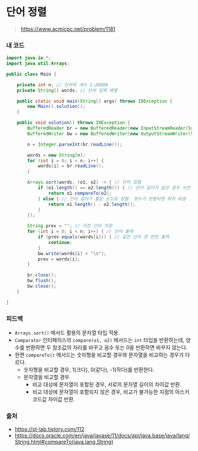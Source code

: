 # 단어 정렬

> https://www.acmicpc.net/problem/1181

### 내 코드

```java
import java.io.*;
import java.util.Arrays;

public class Main {

    private int n; // 단어의 개수 1~20000
    private String[] words; // 단어 입력 배열

    public static void main(String[] args) throws IOException {
        new Main().solution();
    }

    public void solution() throws IOException {
        BufferedReader br = new BufferedReader(new InputStreamReader(System.in));
        BufferedWriter bw = new BufferedWriter(new OutputStreamWriter(System.out));

        n = Integer.parseInt(br.readLine());

        words = new String[n];
        for (int i = 0; i < n; i++) {
            words[i] = br.readLine();
        }

        Arrays.sort(words, (o1, o2) -> { // 단어 정렬
            if (o1.length() == o2.length()) { // 단어 길이가 같은 경우 사전 순으로 정렬
                return o1.compareTo(o2);
            } else { // 단어 길이가 짧은 순으로 정렬. 양수가 반환되면 위치 바꿈
                return o1.length() - o2.length();
            }
        });

        String prev = ""; // 이전 단어 저장
        for (int i = 0; i < n; i++) { // 단어 출력
            if (prev.equals(words[i])) { // 같은 단어 한 번만 출력
                continue;
            }
            bw.write(words[i] + "\n");
            prev = words[i];
        }

        br.close();
        bw.flush();
        bw.close();
    }

}
```

### 피드백

- `Arrays.sort()` 메서드 활용의 문자열 타입 적용.
- `Comparator` 인터페이스의 `compare(o1, o2)` 메서드는 `int` 타입을 반환하는데, 양수를 반환하면 두 참조값의 자리를 바꾸고 음수 또는 0을 반환하면 바꾸지 않는다.
- 한편 `compareTo()` 메서드는 숫자형을 비교할 경우와 문자열을 비교하는 경우가 다르다.
    - 숫자형을 비교할 경우, 1(크다), 0(같다), -1(작다)를 반환한다.
    - 문자열을 비교할 경우
        - 비교 대상에 문자열이 포함된 경우, 서로의 문자열 길이의 차이값 반환.
        - 비교 대상에 문자열이 포함되지 않은 경우, 비교가 불가능한 지점의 아스키 코드값 차이값 반환.

### 출처

- https://st-lab.tistory.com/112
- https://docs.oracle.com/en/java/javase/11/docs/api/java.base/java/lang/String.html#compareTo(java.lang.String)